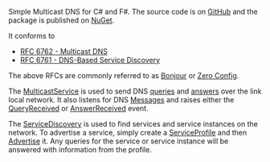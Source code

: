 Simple Multicast DNS for C# and F#.  The source code is on [GitHub](https://github.com/richardschneider/net-mdns) 
and the package is published on [NuGet](https://www.nuget.org/packages/Makaretu.Dns.Multicast).

It conforms to
- [RFC 6762 - Multicast DNS](https://tools.ietf.org/html/rfc6762)
- [RFC 6761 - DNS-Based Service Discovery](https://tools.ietf.org/html/rfc6763)

The above RFCs are commonly referred to as [Bonjour](https://developer.apple.com/bonjour/) or 
[Zero Config](http://www.zeroconf.org/).

The [MulticastService](ms.md) is used to send DNS
[queries](xref:Makaretu.Dns.MulticastService.SendQuery*) and 
[answers](xref:Makaretu.Dns.MulticastService.SendAnswer*) over the link local network.
It also listens for DNS [Messages](xref:Makaretu.Dns.Message) and raises either the 
[QueryReceived](xref:Makaretu.Dns.MulticastService.QueryReceived) or [AnswerReceived](xref:Makaretu.Dns.MulticastService.AnswerReceived) event.

The [ServiceDiscovery](sd.md) is used to find services and service instances on the network.
To advertise a service, simply create a [ServiceProfile](xref:Makaretu.Dns.ServiceProfile) 
and then [Advertise](xref:Makaretu.Dns.ServiceDiscovery.Advertise*) it.  Any queries for the service or 
service instance will be answered with information from the profile.
